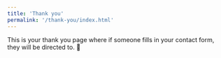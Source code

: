 ```yaml
---
title: 'Thank you'
permalink: '/thank-you/index.html'
---
```


This is your thank you page where if someone fills in your contact form, they will be directed to. 🙂

